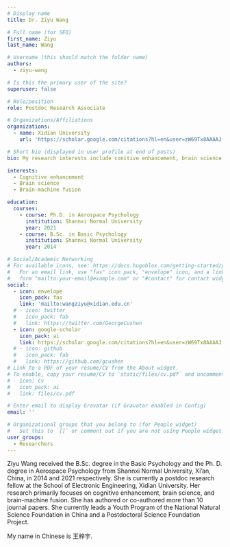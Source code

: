 ```yaml
---
# Display name
title: Dr. Ziyu Wang

# Full name (for SEO)
first_name: Ziyu
last_name: Wang

# Username (this should match the folder name)
authors:
  - ziyu-wang

# Is this the primary user of the site?
superuser: false

# Role/position
role: Postdoc Research Associate

# Organizations/Affiliations
organizations:
  - name: Xidian University
    url: 'https://scholar.google.com/citations?hl=en&user=zW69Tx8AAAAJ'

# Short bio (displayed in user profile at end of posts)
bio: My research interests include conitive enhancement, brain science and brain-machine fusion.

interests:
  - Cognitive enhancement
  - Brain science
  - Brain-machine fusion

education:
  courses:
    - course: Ph.D. in Aerospace Psychology
      institution: Shannxi Normal University
      year: 2021
    - course: B.Sc. in Basic Psychology
      institution: Shannxi Normal University
      year: 2014

# Social/Academic Networking
# For available icons, see: https://docs.hugoblox.com/getting-started/page-builder/#icons
#   For an email link, use "fas" icon pack, "envelope" icon, and a link in the
#   form "mailto:your-email@example.com" or "#contact" for contact widget.
social:
  - icon: envelope
    icon_pack: fas
    link: 'mailto:wangziyu@xidian.edu.cn'
  # - icon: twitter
  #   icon_pack: fab
  #   link: https://twitter.com/GeorgeCushen
  - icon: google-scholar
    icon_pack: ai
    link: https://scholar.google.com/citations?hl=en&user=zW69Tx8AAAAJ
  # - icon: github
  #   icon_pack: fab
  #   link: https://github.com/gcushen
# Link to a PDF of your resume/CV from the About widget.
# To enable, copy your resume/CV to `static/files/cv.pdf` and uncomment the lines below.
# - icon: cv
#   icon_pack: ai
#   link: files/cv.pdf

# Enter email to display Gravatar (if Gravatar enabled in Config)
email: ''

# Organizational groups that you belong to (for People widget)
#   Set this to `[]` or comment out if you are not using People widget.
user_groups:
  - Researchers
---
```


Ziyu Wang received the B.Sc. degree in the Basic Psychology and the Ph. D. degree in Aerospace Psychology from Shannxi Normal University, Xi’an, China, in 2014 and 2021 respectively. She is currently a postdoc research fellow at the School of Electronic Engineering, Xidian University. Her research primarily focuses on cognitive enhancement, brain science, and brain-machine fusion. She has authored or co-authored more than 10 journal papers. She currently leads a Youth Program of the National Natural Science Foundation in China and a Postdoctoral Science Foundation Project.

My name in Chinese is 王梓宇.